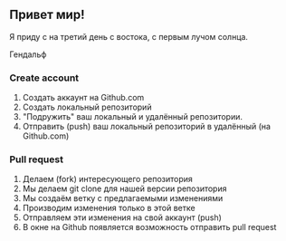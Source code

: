 ## Привет мир!

Я приду с на третий день с востока, с первым лучом солнца.

Гендальф

### Create account
1. Создать аккаунт на Github.com
2. Создать локальный репозиторий
3. "Подружить" ваш локальный и удалённый репозитории.
4. Отправить (push) ваш локальный репозиторий в удалённый (на Github.com)

### Pull request
1. Делаем (fork) интересующего репозитория
2. Мы делаем git clone для нашей версии репозитория
3. Мы создаём ветку с предлагаемыми изменениями
4. Производим изменения только в этой ветке
5. Отправляем эти изменения на свой аккаунт (push)
6. В окне на Github появляется возможность отправить pull request